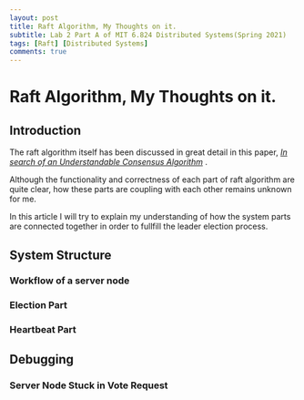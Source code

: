 ```yaml
---
layout: post
title: Raft Algorithm, My Thoughts on it.
subtitle: Lab 2 Part A of MIT 6.824 Distributed Systems(Spring 2021)
tags: [Raft] [Distributed Systems]
comments: true
---
```


# Raft Algorithm, My Thoughts on it.

## Introduction
The raft algorithm itself has been discussed in great detail in this paper, *[In search of an Understandable Consensus Algorithm](https://raft.github.io/raft.pdf)* . 

Although the functionality and correctness of each part of raft algorithm are quite clear, how these parts are coupling with each other remains unknown for me. 

In this article I will try to explain my understanding of how the system parts are connected together in order to fullfill the leader election process.

## System Structure

### Workflow of a server node

### Election Part

### Heartbeat Part

## Debugging

### Server Node Stuck in Vote Request